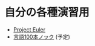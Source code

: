 # 自分の各種演習用

* [Project Euler](https://projecteuler.net/)
* [言語100本ノック](http://www.cl.ecei.tohoku.ac.jp/nlp100/) (予定)

